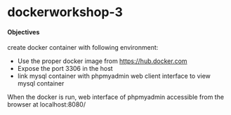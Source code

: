 # dockerworkshop-3

#### Objectives

create docker container with following environment:

* Use the proper docker image from https://hub.docker.com
* Expose the port 3306 in the host 
* link mysql container with phpmyadmin web client interface to view mysql container   
 
When the docker is run, web interface of phpmyadmin accessible from the browser at 
localhost:8080/

  

